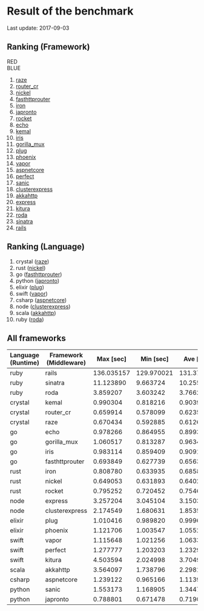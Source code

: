 # Result of the benchmark

Last update: 2017-09-03

## Ranking (Framework)

<link href="https://github.com/tbrand/which_is_the_fastest/tree/chart/res/css/chart.css" rel="stylesheet"></link>

<div class="red">
RED
<div>
</div class="blue">
BLUE
</div>

1. [raze](https://github.com/samueleaton/raze)
2. [router_cr](https://github.com/tbrand/router.cr)
3. [nickel](https://github.com/nickel-org/nickel.rs)
4. [fasthttprouter](https://github.com/buaazp/fasthttprouter)
5. [iron](https://github.com/iron/iron)
6. [japronto](https://github.com/squeaky-pl/japronto)
7. [rocket](https://github.com/SergioBenitez/Rocket)
8. [echo](https://github.com/labstack/echo)
9. [kemal](https://github.com/kemalcr/kemal)
10. [iris](https://github.com/kataras/iris)
11. [gorilla_mux](https://github.com/gorilla/mux)
12. [plug](https://github.com/elixir-lang/plug)
13. [phoenix](https://github.com/phoenixframework/phoenix)
14. [vapor](https://github.com/vapor/vapor)
15. [aspnetcore](https://github.com/aspnet/Home)
16. [perfect](https://github.com/PerfectlySoft/Perfect)
17. [sanic](https://github.com/channelcat/sanic)
18. [clusterexpress](https://github.com/LearnBoost/cluster)
19. [akkahttp](https://github.com/akka/akka-http)
20. [express](https://github.com/expressjs/express)
21. [kitura](https://github.com/IBM-Swift/Kitura)
22. [roda](https://github.com/jeremyevans/roda)
23. [sinatra](https://github.com/sinatra/sinatra)
24. [rails](https://github.com/rails/rails)

## Ranking (Language)

1. crystal ([raze](https://github.com/samueleaton/raze))
2. rust ([nickel](https://github.com/nickel-org/nickel.rs))
3. go ([fasthttprouter](https://github.com/buaazp/fasthttprouter))
4. python ([japronto](https://github.com/squeaky-pl/japronto))
5. elixir ([plug](https://github.com/elixir-lang/plug))
6. swift ([vapor](https://github.com/vapor/vapor))
7. csharp ([aspnetcore](https://github.com/aspnet/Home))
8. node ([clusterexpress](https://github.com/LearnBoost/cluster))
9. scala ([akkahttp](https://github.com/akka/akka-http))
10. ruby ([roda](https://github.com/jeremyevans/roda))

## All frameworks

| Language (Runtime)        | Framework (Middleware)    |       Max [sec] |       Min [sec] |       Ave [sec] |
|---------------------------|---------------------------|-----------------|-----------------|-----------------|
| ruby                      | rails                     |      136.035157 |      129.970021 |      131.377772 |
| ruby                      | sinatra                   |       11.123890 |        9.663724 |       10.255427 |
| ruby                      | roda                      |        3.859207 |        3.603242 |        3.766294 |
| crystal                   | kemal                     |        0.990304 |        0.818216 |        0.903996 |
| crystal                   | router_cr                 |        0.659914 |        0.578099 |        0.623505 |
| crystal                   | raze                      |        0.670434 |        0.592885 |        0.612674 |
| go                        | echo                      |        0.978266 |        0.864955 |        0.899365 |
| go                        | gorilla_mux               |        1.060517 |        0.813287 |        0.963448 |
| go                        | iris                      |        0.983114 |        0.859409 |        0.909143 |
| go                        | fasthttprouter            |        0.693849 |        0.627739 |        0.656350 |
| rust                      | iron                      |        0.808780 |        0.633935 |        0.685829 |
| rust                      | nickel                    |        0.649053 |        0.631893 |        0.640295 |
| rust                      | rocket                    |        0.795252 |        0.720452 |        0.754655 |
| node                      | express                   |        3.257204 |        3.045104 |        3.150350 |
| node                      | clusterexpress            |        2.174549 |        1.680631 |        1.853560 |
| elixir                    | plug                      |        1.010416 |        0.989820 |        0.999689 |
| elixir                    | phoenix                   |        1.121706 |        1.003547 |        1.055261 |
| swift                     | vapor                     |        1.115648 |        1.021256 |        1.063354 |
| swift                     | perfect                   |        1.277777 |        1.203203 |        1.232935 |
| swift                     | kitura                    |        4.503594 |        2.024998 |        3.704978 |
| scala                     | akkahttp                  |        3.564097 |        1.738796 |        2.298100 |
| csharp                    | aspnetcore                |        1.239122 |        0.965166 |        1.113995 |
| python                    | sanic                     |        1.553173 |        1.168905 |        1.344714 |
| python                    | japronto                  |        0.788801 |        0.671478 |        0.719001 |
